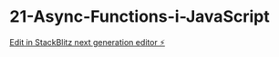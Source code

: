 # 21-Async-Functions-i-JavaScript

[Edit in StackBlitz next generation editor ⚡️](https://stackblitz.com/~/github.com/Tanjakidoy/21-Async-Functions-i-JavaScript)